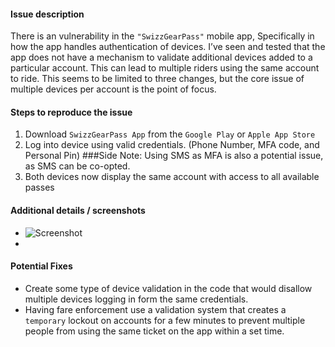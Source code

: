 #### Issue description
There is an vulnerability in the `"SwizzGearPass"` mobile app, Specifically in how the app handles authentication of devices. I’ve seen and tested that the app does not have a mechanism to validate additional devices added to a particular account. This can lead to multiple riders using the same account to ride. This seems to be limited to three changes, but the core issue of multiple devices per account is the point of focus. 

#### Steps to reproduce the issue

1. Download `SwizzGearPass App` from the `Google Play` or `Apple App Store` 
2. Log into device using valid credentials. (Phone Number, MFA code, and Personal Pin) ###Side Note: Using SMS as MFA is also a potential issue, as SMS can be co-opted.
3. Both devices now display the same account with access to all available passes

#### Additional details / screenshots

- ![Screenshot]()
-


#### Potential Fixes

- Create some type of device validation in the code that would disallow multiple devices logging in form the same credentials. 
- Having fare enforcement use a validation system that creates a `temporary` lockout on accounts for a few minutes to prevent multiple people from using the same ticket on the app within a set time. 
